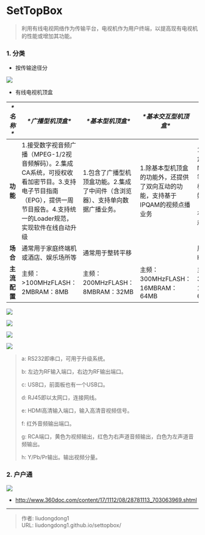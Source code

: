 # SetTopBox


> 利用有线电视网络作为传输平台，电视机作为用户终端，以提高现有电视机的性能或增加其功能。

### 1. 分类

- 按传输途径分

![](https://gitee.com/github-25970295/blogImage/raw/master/img/image-20210120205336662.png)

- 有线电视机顶盒

| ***\*名称\**** | ***\*广播型机顶盒\****                                       | ***\*基本型机顶盒\****                                       | ***\*基本交互型机顶盒\****                                   | ***\*增强交互型机顶盒\****                                   | ***\*高清机顶盒\****                                         |
| -------------- | ------------------------------------------------------------ | ------------------------------------------------------------ | ------------------------------------------------------------ | ------------------------------------------------------------ | ------------------------------------------------------------ |
| **功能**       | 1.接受数字视音频广播（MPEG-1/2视音频解码）。2.集成CA系统，可授权收看加密节目。3.支持电子节目指南（EPG），提供一周节目报告。4.支持统一的Loader规范，实现软件在线自动升级 | 1.包含了广播型机顶盒功能。2.集成了中间件（含浏览器）、支持单向数据广播业务。 | 1.除基本型机顶盒的功能外，还提供了双向互动的功能，支持基于IPQAM的视频点播业务 | 1.包含交互型机顶盒功能。2.支持MPEG-4、H.264等第二代信源编码标准。3.支持IP流媒体视频点播业务（IPVOD），实现有线数字电视网络和IP网双模接收（DVB/IP双模） | 1.包含增强型机顶盒功能2.提供Y/Pb/Pr或HDMI输出接口。3.支持高清码流格式的播放，分辨率可达720P或1080P要求。4.支持多种音视频编码标准，如AC3、MPEG-4、H.264等。 |
| **场合**       | 通常用于家庭终端机或酒店、娱乐场所等                         | 通常用于整转平移                                             |                                                              | 用于MPEG-4或H.264的高端应用                                  |                                                              |
| **主流配置**   | 主频：>100MHzFLASH：2MBRAM：8MB                              | 主频：200MHzFLASH：8MBRAM：32MB                              | 主频：300MHzFLASH：16MBRAM：64MB                             | 主频：300MHzFLASH：16MBRAM：64MB                             | 主频：300MHz~1GHzFLASH：16/32MBRAM：64/128MB                 |

![](https://gitee.com/github-25970295/blogImage/raw/master/img/image-20210120205548504.png)

![](https://gitee.com/github-25970295/blogImage/raw/master/img/image-20210120205606886.png)

![](https://gitee.com/github-25970295/blogImage/raw/master/img/image-20210120210011022.png)

![](https://gitee.com/github-25970295/blogImage/raw/master/img/image-20210120205727937.png)

> a: RS232即串口，可用于升级系统。
>
>  b: 左边为RF输入端口，右边为RF输出端口。
>
> c: USB口，前面板也有一个USB口。
>
>  d: RJ45即以太网口，连接网线。
>
> e: HDMI高清输入端口，输入高清音视频信号。
>
> f: 红外音频输出端口。
>
> g: RCA端口，黄色为视频输出，红色为右声道音频输出，白色为左声道音频输出。
>
> h: Y/Pb/Pr输出。输出视频分量。

### 2. 户户通

![](https://gitee.com/github-25970295/blogImage/raw/master/img/image-20210120211005163.png)

- http://www.360doc.com/content/17/1112/08/28781113_703063969.shtml

---

> 作者: liudongdong1  
> URL: liudongdong1.github.io/settopbox/  

